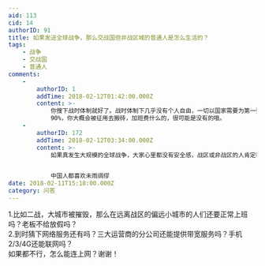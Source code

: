 ```yaml
---
aid: 113
cid: 14
authorID: 91
title: 如果发送全球战争，那么交战国但非战区域的普通人是怎么生活的？
tags:
    - 战争
    - 交战国
    - 普通人
comments:
    -
        authorID: 1
        addTime: 2018-02-12T01:42:00.000Z
        content: >-
            你搜下战时体制就好了。战时体制下几乎没有个人自由，一切以国家需要为第一要务。里根当演员的时候，累进税能到
            90%，你大概会被征用去搬砖，加班费什么的，很可能是没有的哦。
    -
        authorID: 172
        addTime: 2018-02-12T03:34:00.000Z
        content: >-
            如果真发生大规模的全球战争，大家心里都没有安全感，战区或非战区的人肯定都会只关注那些最基础的刚性需求，囤油囤粮，保命要紧，还上什么班？尽管火还没烧到自己。


            中国人都喜欢未雨绸缪
date: 2018-02-11T15:18:00.000Z
category: 问答
---
```


1.比如二战，大城市被摧毁，那么在远离战区的偏远小城市的人们还要正常上班吗？老板不给放假吗？  
2.到时猜下网络服务还有吗？三大运营商的分公司还能提供带宽服务吗？手机2/3/4G还能联网吗？  
如果都不行，怎么能连上网？谢谢！
